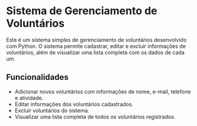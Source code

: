 # Sistema de Gerenciamento de Voluntários

Este é um sistema simples de gerenciamento de voluntários desenvolvido com Python. O sistema permite cadastrar, editar e excluir informações de voluntários, além de visualizar uma lista completa com os dados de cada um.



## Funcionalidades

- Adicionar novos voluntários com informações de nome, e-mail, telefone e atividade.
- Editar informações dos voluntários cadastrados.
- Excluir voluntários do sistema.
- Visualizar uma lista completa de todos os voluntários registrados.
